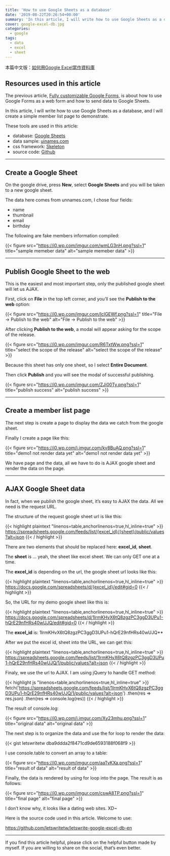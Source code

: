```yaml
---
title: 'How to use Google Sheets as a database'
date: '2019-08-22T20:26:54+00:00'
summary: 'In this article, I will write how to use Google Sheets as a database, and I will create a simple member list page to demonstrate.'
cover: google-excel-db.jpg
categories:
  - google
tags:
  - data
  - excel
  - sheet
---
```


本篇中文版：[如何用Google Excel當作資料庫](https://letswrite.tw/google-excel-db/)

## Resources used in this article

The previous article, [Fully customizable Google Forms](https://letswrite.tw/custom-google-form-en/), is about how to use Google Forms as a web form and how to send data to Google Sheets.

In this article, I will write how to use Google Sheets as a database, and I will create a simple member list page to demonstrate.

These tools are used in this article:

- database: [Google Sheets](https://www.google.com/sheets/about/)
- data sample: [uinames.com](https://uinames.com/)
- css framework: [Skeleton](http://getskeleton.com/)
- source code: [Github](https://github.com/letswritetw/letswrite-google-excel-db-en)

- - - - - -

## Create a Google Sheet

On the google drive, press **New**, select **Google Sheets** and you will be taken to a new google sheet.

The data here comes from unnames.com, I chose four fields:

- name
- thumbnail
- email
- birthday

The following are fake members information compiled:

{{< figure src="https://i0.wp.com/imgur.com/wmLG3nH.png?ssl=1" title="sample memeber data" alt="sample memeber data" >}}

---

## Publish Google Sheet to the web

This is the easiest and most important step, only the published google sheet will let us AJAX.

First, click on **File** in the top left corner, and you’ll see the **Publish to the web** option:

{{< figure src="https://i0.wp.com/imgur.com/IclGEWf.png?ssl=1" title="File -> Publish to the web" alt="File -> Publish to the web" >}}

After clicking **Publish to the web**, a modal will appear asking for the scope of the release.

{{< figure src="https://i0.wp.com/imgur.com/R6TxtWw.png?ssl=1" title="select the scope of the release" alt="select the scope of the release" >}}

Because this sheet has only one sheet, so I select **Entire Document**.

Then click **Publish** and you will see the modal of successful publishing.

{{< figure src="https://i0.wp.com/imgur.com/ZJi00Ty.png?ssl=1" title="publish success" alt="publish success" >}}

---

## Create a member list page

The next step is create a page to display the data we catch from the google sheet.

Finally I create a page like this:

{{< figure src="https://i0.wp.com/i.imgur.com/kv8BuAQ.png?ssl=1" title="demo1 not render data yet" alt="demo1 not render data yet" >}}

We have page and the data, all we have to do is AJAX google sheet and render the data on the page.

---

## AJAX Google Sheet data

In fact, when we publish the google sheet, it’s easy to AJAX the data. All we need is the request URL.

The structure of the request google sheet url is like this:

{{< highlight plaintext "linenos=table,anchorlinenos=true,hl_inline=true" >}}
https://spreadsheets.google.com/feeds/list/{excel_id}/{sheet}/public/values?alt=json
{{< / highlight >}}

There are two elements that should be replaced here: **excel\_id**, **sheet**.

The **sheet** is … yeah, the sheet like excel sheet. We can only GET one at a time.

The **excel\_id** is depending on the url, the google sheet url looks like this:

{{< highlight plaintext "linenos=table,anchorlinenos=true,hl_inline=true" >}}
https://docs.google.com/spreadsheets/d/{excel_id}/edit#gid=0
{{< / highlight >}}

So, the URL for my demo google sheet like this is:

{{< highlight plaintext "linenos=table,anchorlinenos=true,hl_inline=true" >}}
https://docs.google.com/spreadsheets/d/1IrmKHvX6tQ8zgzPC3ggD3UPu1-hQrE29nfHRs40wUJQ/edit#gid=0
{{< / highlight >}}

The **excel\_id** is: 1IrmKHvX6tQ8zgzPC3ggD3UPu1-hQrE29nfHRs40wUJQ**

After we put the excel id, sheet into the URL, we can get this:

{{< highlight plaintext "linenos=table,anchorlinenos=true,hl_inline=true" >}}
https://spreadsheets.google.com/feeds/list/1IrmKHvX6tQ8zgzPC3ggD3UPu1-hQrE29nfHRs40wUJQ/1/public/values?alt=json
{{< / highlight >}}

Finaly, we use the url to AJAX. I am using jQuery to handle GET method:

{{< highlight js "linenos=table,anchorlinenos=true,hl_inline=true" >}}
fetch('https://spreadsheets.google.com/feeds/list/1IrmKHvX6tQ8zgzPC3ggD3UPu1-hQrE29nfHRs40wUJQ/1/public/values?alt=json')
  .then(res => res.json)
  .then(res => console.log(res))
{{< / highlight >}}

The result of console.log:

{{< figure src="https://i0.wp.com/i.imgur.com/Xy23mhu.png?ssl=1" title="original data" alt="original data" >}}

The next step is to organize the data and use the for loop to render the data:

{{< gist letswritetw dba9ddda2f8471cd9de6593188f068f9 >}}

I use console.table to convert an array to a table:

{{< figure src="https://i0.wp.com/imgur.com/aaTvKXa.png?ssl=1" title="result of data" alt="result of data" >}}

Finally, the data is rendered by using for loop into the page. The result is as follows:

{{< figure src="https://i0.wp.com/imgur.com/cswA8TP.png?ssl=1" title="final page" alt="final page" >}}

I don’t know why, it looks like a dating web sites. XD~

Here is the source code used in this article. Welcome to use:

<https://github.com/letswritetw/letswrite-google-excel-db-en>

- - - - - -

If you find this article helpful, please click on the helpful button made by myself. If you are willing to share on the social, that’s even better.